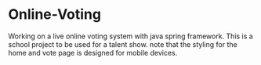 # Online-Voting
Working on a live online voting system with java spring framework. This is a school project to be used for a talent show.
note that the styling for the home and vote page is designed for mobile devices.
